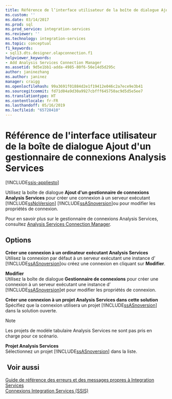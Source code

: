 ```yaml
---
title: Référence de l’interface utilisateur de la boîte de dialogue Ajout d’un gestionnaire de connexions Analysis Services | Microsoft Docs
ms.custom: ''
ms.date: 03/14/2017
ms.prod: sql
ms.prod_service: integration-services
ms.reviewer: ''
ms.technology: integration-services
ms.topic: conceptual
f1_keywords:
- sql13.dts.designer.olapconnection.f1
helpviewer_keywords:
- Add Analysis Services Connection Manager
ms.assetid: 9d5e1bb1-adda-4985-80f6-56e14d5d295c
author: janinezhang
ms.author: janinez
manager: craigg
ms.openlocfilehash: 99a3691f01884d2e1f19412e046c2a7ece9e3b41
ms.sourcegitcommit: fd71d04a9d30a9927cbfff645750ac9d5d5e5ee7
ms.translationtype: HT
ms.contentlocale: fr-FR
ms.lasthandoff: 05/16/2019
ms.locfileid: "65728410"
---
```

# <a name="add-analysis-services-connection-manager-dialog-box-ui-reference"></a>Référence de l'interface utilisateur de la boîte de dialogue Ajout d'un gestionnaire de connexions Analysis Services

[!INCLUDE[ssis-appliesto](../../includes/ssis-appliesto-ssvrpluslinux-asdb-asdw-xxx.md)]


  Utilisez la boîte de dialogue **Ajout d'un gestionnaire de connexions Analysis Services** pour créer une connexion à un serveur exécutant [!INCLUDE[ssNoVersion](../../includes/ssnoversion-md.md)] [!INCLUDE[ssASnoversion](../../includes/ssasnoversion-md.md)]ou pour modifier les propriétés de connexion.  
  
 Pour en savoir plus sur le gestionnaire de connexions Analysis Services, consultez [Analysis Services Connection Manager](../../integration-services/connection-manager/analysis-services-connection-manager.md).  
  
## <a name="options"></a>Options  
 **Créer une connexion à un ordinateur exécutant Analysis Services**  
 Utilisez la connexion par défaut à un serveur exécutant une instance d’ [!INCLUDE[ssASnoversion](../../includes/ssasnoversion-md.md)]ou créez une connexion en cliquant sur **Modifier**.  
  
 **Modifier**  
 Utilisez la boîte de dialogue **Gestionnaire de connexions** pour créer une connexion à un serveur exécutant une instance d’ [!INCLUDE[ssASnoversion](../../includes/ssasnoversion-md.md)]et pour modifier les propriétés de connexion.  
  
 **Créer une connexion à un projet Analysis Services dans cette solution**  
 Spécifiez que la connexion utilisera un projet [!INCLUDE[ssASnoversion](../../includes/ssasnoversion-md.md)] dans la solution ouverte.  
  
> [!NOTE]  
>  Les projets de modèle tabulaire Analysis Services ne sont pas pris en charge pour ce scénario.  
  
 **Projet Analysis Services**  
 Sélectionnez un projet [!INCLUDE[ssASnoversion](../../includes/ssasnoversion-md.md)] dans la liste.  
  
## <a name="see-also"></a> Voir aussi  
 [Guide de référence des erreurs et des messages propres à Integration Services](../../integration-services/integration-services-error-and-message-reference.md)   
 [Connexions Integration Services &#40;SSIS&#41;](../../integration-services/connection-manager/integration-services-ssis-connections.md)  
  
  
